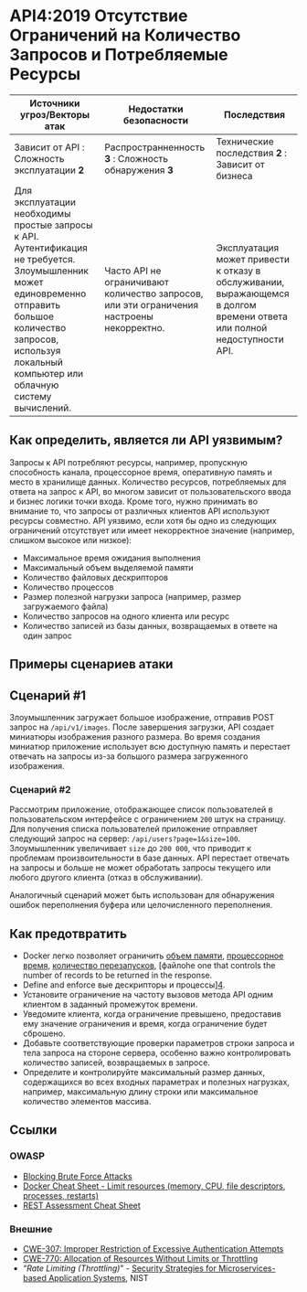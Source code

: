 API4:2019 Отсутствие Ограничений на Количество Запросов и Потребляемые Ресурсы
===========================================

| Источники угроз/Векторы атак | Недостатки безопасности | Последствия |
| - | - | - |
| Зависит от API : Сложность эксплуатации **2** | Распространненность **3** : Сложность обнаружения **3** | Технические последствия **2** : Зависит от бизнеса |
| Для эксплуатации необходимы простые запросы к API. Аутентификация не требуется. Злоумышленник может единовременно отправить большое количество запросов, используя локальный компьютер или облачную систему вычислений. | Часто API не ограничивают количество запросов, или эти ограничения настроены некорректно. | Эксплуатация может привести к отказу в обслуживании, выражающемся в долгом времени ответа или полной недоступности API. |

## Как определить, является ли API уязвимым?

Запросы к API потребляют ресурсы, например, пропускную способность канала, процессорное время, оперативную память и место в хранилище данных. Количество ресурсов, потребляемых для ответа на запрос к API, во многом зависит от пользовательского ввода и бизнес логики точки входа. Кроме того, нужно принимать во внимание то, что запросы от различных клиентов API используют ресурсы совместно. API уязвимо, если хотя бы одно из следующих ограничений отсутствует или имеет некорректное значение (например, слишком высокое или низкое):

* Максимальное время ожидания выполнения
* Максимальный объем выделяемой памяти
* Количество файловых дескрипторов
* Количество процессов
* Размер полезной нагрузки запроса (например, размер загружаемого файла)
* Количество запросов на одного клиента или ресурс
* Количество записей из базы данных, возвращаемых в ответе на один запрос

## Примеры сценариев атаки

## Сценарий #1

Злоумышленник загружает большое изображение, отправив POST запрос на `/api/v1/images`. После завершения загрузки, API создает миниатюры изображения разного размера. Во время создания миниатюр приложение использует всю доступную память и перестает отвечать на запросы из-за большого размера загруженного изображения.

### Сценарий #2

Рассмотрим приложение, отображающее список пользователей в пользовательском интерфейсе с ограничением `200` штук на страницу. Для получения списка пользователей приложение отправляет следующий запрос на сервер: `/api/users?page=1&size=100`. Злоумышленник увеличивает `size` до `200 000`, что приводит к проблемам произвоительности в базе данных. API перестает отвечать на запросы и больше не может обработать запросы текущего или любого другого клиента (отказ в обслуживании).

Аналогичный сценарий может быть использован для обнаружения ошибок переполнения буфера или целочисленного переполнения.

## Как предотвратить

* Docker легко позволяет ограничить [объем памяти][1], [процессорное время][2], [количество перезапусков][3],
  [файлоhe one that controls the number of records to be
  returned in the response.
* Define and enforce вые дескрипторы и процессы][4].
* Установите ограничение на частоту вызовов метода API одним клиентом в заданный промежуток времени.
* Уведомите клиента, когда ограничение превышено, предоставив ему значение ограничения и время, когда ограничение будет сброшено.
* Добавьте соответствующие проверки параметров строки запроса и тела запроса на стороне сервера, особенно важно контролировать количество записей, возвращаемых в запросе.
* Определите и контролируйте максимальный размер данных, содержащихся во всех входных параметрах и полезных нагрузках, например, максимальную длину строки или максимальное количество элементов массива.

## Ссылки

### OWASP

* [Blocking Brute Force Attacks][5]
* [Docker Cheat Sheet - Limit resources (memory, CPU, file descriptors,  processes, restarts)][6]
* [REST Assessment Cheat Sheet][7]

### Внешние

* [CWE-307: Improper Restriction of Excessive Authentication Attempts][8]
* [CWE-770: Allocation of Resources Without Limits or Throttling][9]
* “_Rate Limiting (Throttling)_” - [Security Strategies for Microservices-based Application Systems][10], NIST

[1]: https://docs.docker.com/config/containers/resource_constraints/#memory
[2]: https://docs.docker.com/config/containers/resource_constraints/#cpu
[3]: https://docs.docker.com/engine/reference/commandline/run/#restart-policies---restart
[4]: https://docs.docker.com/engine/reference/commandline/run/#set-ulimits-in-container---ulimit
[5]: https://www.owasp.org/index.php/Blocking_Brute_Force_Attacks
[6]: https://github.com/OWASP/CheatSheetSeries/blob/3a8134d792528a775142471b1cb14433b4fda3fb/cheatsheets/Docker_Security_Cheat_Sheet.md#rule-7---limit-resources-memory-cpu-file-descriptors-processes-restarts
[7]: https://github.com/OWASP/CheatSheetSeries/blob/3a8134d792528a775142471b1cb14433b4fda3fb/cheatsheets/REST_Assessment_Cheat_Sheet.md
[8]: https://cwe.mitre.org/data/definitions/307.html
[9]: https://cwe.mitre.org/data/definitions/770.html
[10]: https://nvlpubs.nist.gov/nistpubs/SpecialPublications/NIST.SP.800-204-draft.pdf
